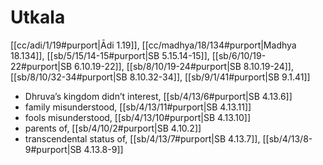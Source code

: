 # Utkala

[[cc/adi/1/19#purport|Ādi 1.19]], [[cc/madhya/18/134#purport|Madhya 18.134]], [[sb/5/15/14-15#purport|SB 5.15.14-15]], [[sb/6/10/19-22#purport|SB 6.10.19-22]], [[sb/8/10/19-24#purport|SB 8.10.19-24]], [[sb/8/10/32-34#purport|SB 8.10.32-34]], [[sb/9/1/41#purport|SB 9.1.41]]

* Dhruva’s kingdom didn’t interest, [[sb/4/13/6#purport|SB 4.13.6]]
* family misunderstood, [[sb/4/13/11#purport|SB 4.13.11]]
* fools misunderstood, [[sb/4/13/10#purport|SB 4.13.10]]
* parents of, [[sb/4/10/2#purport|SB 4.10.2]]
* transcendental status of, [[sb/4/13/7#purport|SB 4.13.7]], [[sb/4/13/8-9#purport|SB 4.13.8-9]]
